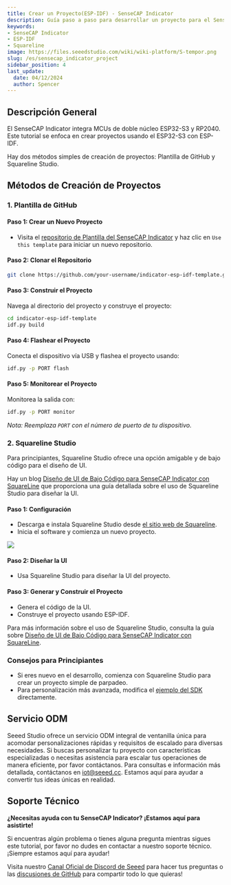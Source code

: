 ```yaml
---
title: Crear un Proyecto(ESP-IDF) - SenseCAP Indicator
description: Guía paso a paso para desarrollar un proyecto para el SenseCAP Indicator usando ESP-IDF o Squareline Studio.
keywords: 
- SenseCAP Indicator
- ESP-IDF
- Squareline
image: https://files.seeedstudio.com/wiki/wiki-platform/S-tempor.png
slug: /es/sensecap_indicator_project
sidebar_position: 4
last_update:
  date: 04/12/2024
  author: Spencer
---
```


## Descripción General
El SenseCAP Indicator integra MCUs de doble núcleo ESP32-S3 y RP2040. Este tutorial se enfoca en crear proyectos usando el ESP32-S3 con ESP-IDF.

Hay dos métodos simples de creación de proyectos: Plantilla de GitHub y Squareline Studio.

## Métodos de Creación de Proyectos

### 1. Plantilla de GitHub
#### Paso 1: Crear un Nuevo Proyecto
- Visita el [repositorio de Plantilla del SenseCAP Indicator](https://github.com/Seeed-Solution/indicator-esp-idf-template) y haz clic en `Use this template` para iniciar un nuevo repositorio.

#### Paso 2: Clonar el Repositorio
```bash
git clone https://github.com/your-username/indicator-esp-idf-template.git
```

#### Paso 3: Construir el Proyecto
Navega al directorio del proyecto y construye el proyecto:
```bash
cd indicator-esp-idf-template
idf.py build
```

#### Paso 4: Flashear el Proyecto
Conecta el dispositivo vía USB y flashea el proyecto usando:
```bash
idf.py -p PORT flash
```

#### Paso 5: Monitorear el Proyecto
Monitorea la salida con:
```bash
idf.py -p PORT monitor
```
*Nota: Reemplaza `PORT` con el número de puerto de tu dispositivo.*

### 2. Squareline Studio
Para principiantes, Squareline Studio ofrece una opción amigable y de bajo código para el diseño de UI.

Hay un blog [Diseño de UI de Bajo Código para SenseCAP Indicator con SquareLine](https://www.hackster.io/spenyan/low-code-ui-design-for-sensecap-indicator-with-squareline-9825fe) que proporciona una guía detallada sobre el uso de Squareline Studio para diseñar la UI.

#### Paso 1: Configuración
- Descarga e instala Squareline Studio desde [el sitio web de Squareline](https://studio.squareline.io/).
- Inicia el software y comienza un nuevo proyecto.

![](https://hackster.imgix.net/uploads/attachments/1650386/image_4QrcVcHWtG.png?auto=compress%2Cformat&w=1280&h=960)

#### Paso 2: Diseñar la UI
- Usa Squareline Studio para diseñar la UI del proyecto.

#### Paso 3: Generar y Construir el Proyecto
- Genera el código de la UI.
- Construye el proyecto usando ESP-IDF.

Para más información sobre el uso de Squareline Studio, consulta la guía sobre [Diseño de UI de Bajo Código para SenseCAP Indicator con SquareLine](https://www.hackster.io/spenyan/low-code-ui-design-for-sensecap-indicator-with-squareline-9825fe).

### Consejos para Principiantes
- Si eres nuevo en el desarrollo, comienza con Squareline Studio para crear un proyecto simple de parpadeo.
- Para personalización más avanzada, modifica el [ejemplo del SDK](https://github.com/Seeed-Solution/SenseCAP_Indicator_ESP32) directamente.

## Servicio ODM

Seeed Studio ofrece un servicio ODM integral de ventanilla única para acomodar personalizaciones rápidas y requisitos de escalado para diversas necesidades. Si buscas personalizar tu proyecto con características especializadas o necesitas asistencia para escalar tus operaciones de manera eficiente, por favor contáctanos. Para consultas e información más detallada, contáctanos en iot@seeed.cc. Estamos aquí para ayudar a convertir tus ideas únicas en realidad.

## Soporte Técnico

**¿Necesitas ayuda con tu SenseCAP Indicator? ¡Estamos aquí para asistirte!**

Si encuentras algún problema o tienes alguna pregunta mientras sigues este tutorial, por favor no dudes en contactar a nuestro soporte técnico. ¡Siempre estamos aquí para ayudar!

Visita nuestro [Canal Oficial de Discord de Seeed](https://discord.com/invite/QqMgVwHT3X) para hacer tus preguntas o las [discusiones de GitHub](https://github.com/Seeed-Solution/SenseCAP_Indicator_ESP32/discussions) para compartir todo lo que quieras!
